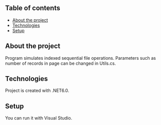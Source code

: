 ## Table of contents
* [About the project](#About-the-project)
* [Technologies](#Technologies)
* [Setup](#Setup)
## About the project
Program simulates indexed sequential file operations. Parameters such as number of records in page can be changed in Utils.cs.
## Technologies
Project is created with .NET6.0.
## Setup
You can run it with Visual Studio.
